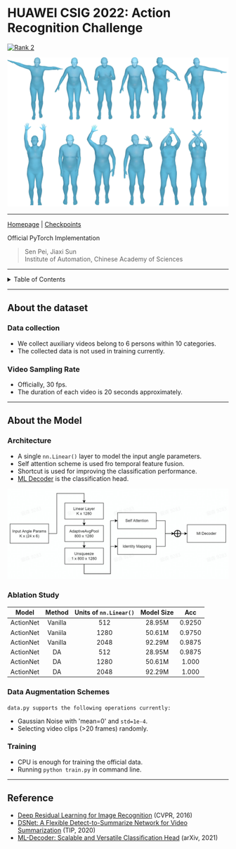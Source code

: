 # HUAWEI CSIG 2022: Action Recognition Challenge

[![Rank 2](https://img.shields.io/badge/DS%20ActionNet-Solution%20of%20CSIG%20Action%20Recognition%20Challenge-brightgreen.svg?style=flat-square)](https://github.com/ForeverPs/huawei_csig_action_recognition)

<img src="https://github.com/ForeverPs/huawei_csig_action_recognition/blob/main/image/csig.png" width="600px"/>

---

[Homepage](https://competition.huaweicloud.com/information/1000041695/circumstance) |
[Checkpoints](https://drive.google.com/drive/u/0/folders/1-Pn1Vhltks00zwnLnMQ6FFJJNO0OXGL4)


Official PyTorch Implementation

> Sen Pei, Jiaxi Sun
> <br/> Institute of Automation, Chinese Academy of Sciences
---

<!-- TABLE OF CONTENTS -->
<details>
  <summary>Table of Contents</summary>
  <ol>
    <li>
      <a href="#About-the-dataset">About the dataset</a>
      <ul>
        <li><a href="#Data-Collection">Data-collection</a></li>
        <li><a href="#Video-Sampling-Rate">Video Sampling Rate</a></li>
      </ul>
    </li>
    <li>
      <a href="#About-the-Model">About the Model</a>
      <ul>
        <li><a href="#Architecture">Architecture</a></li>
        <li><a href="#Ablation-Study">Ablation Study</a></li>
        <li><a href="#Data-Augmentation-Schemes">Data Augmentation Schemes</a></li>
        <li><a href="#Training">Training</a></li>
      </ul>
    </li>
    <li><a href="#Reference">Reference</a></li>
  </ol>
</details>


---
## About the dataset
### Data collection
- We collect auxiliary videos belong to 6 persons within 10 categories.
- The collected data is not used in training currently.

### Video Sampling Rate
- Officially, 30 fps.
- The duration of each video is 20 seconds approximately.
---

## About the Model
### Architecture
- A single `nn.Linear()` layer to model the input angle parameters.
- Self attention scheme is used fro temporal feature fusion.
- Shortcut is used for improving the classification performance.
- [ML Decoder](https://github.com/Alibaba-MIIL/ML_Decoder) is the classification head.

<img src="https://github.com/ForeverPs/huawei_csig_action_recognition/blob/main/image/model.jpg" width="600px"/>

### Ablation Study

| Model | Method | Units of `nn.Linear()` | Model Size | Acc|
| :---: | :---: | :---: | :---: | :---: |
| ActionNet | Vanilla | 512 | 28.95M | 0.9250 |
| ActionNet | Vaniila | 1280 | 50.61M | 0.9750 |
| ActionNet | Vanilla | 2048 | 92.29M | 0.9875 |
| ActionNet | DA | 512 |  28.95M | 0.9875 |
| ActionNet | DA | 1280 |  50.61M | 1.000 |
| ActionNet | DA | 2048 | 92.29M | 1.000 |

### Data Augmentation Schemes
`data.py supports the following operations currently:`
- Gaussian Noise with 'mean=0' and `std=1e-4`.
- Selecting video clips (>20 frames) randomly.


### Training
- CPU is enough for training the official data.
- Running `python train.py` in command line.

---
## Reference
- [Deep Residual Learning for Image Recognition](https://openaccess.thecvf.com/content_cvpr_2016/papers/He_Deep_Residual_Learning_CVPR_2016_paper.pdf) (CVPR, 2016)
- [DSNet: A Flexible Detect-to-Summarize Network for Video Summarization](https://github.com/li-plus/DSNet) (TIP, 2020)
- [ML-Decoder: Scalable and Versatile Classification Head](https://arxiv.org/abs/2111.12933) (arXiv, 2021)
